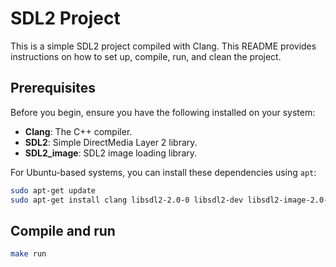# SDL2 Project

This is a simple SDL2 project compiled with Clang. This README provides instructions on how to set up, compile, run, and clean the project.

## Prerequisites

Before you begin, ensure you have the following installed on your system:

- **Clang**: The C++ compiler.
- **SDL2**: Simple DirectMedia Layer 2 library.
- **SDL2_image**: SDL2 image loading library.

For Ubuntu-based systems, you can install these dependencies using `apt`:

```bash
sudo apt-get update
sudo apt-get install clang libsdl2-2.0-0 libsdl2-dev libsdl2-image-2.0-0 libsdl2-image-dev
```

## Compile and run
```bash
make run
```